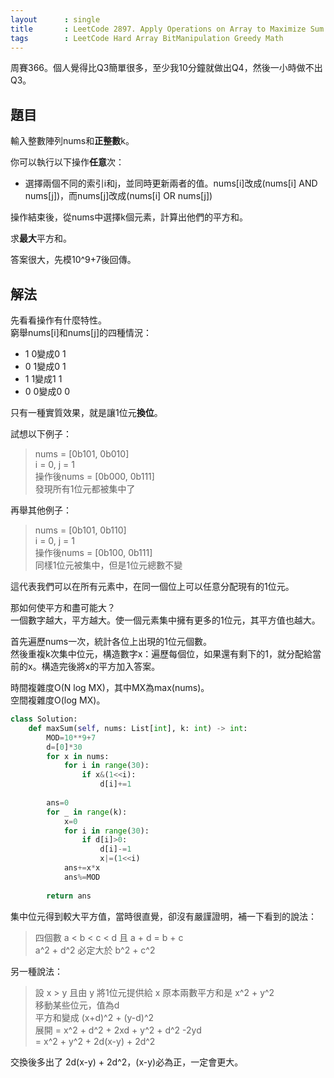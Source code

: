 ```yaml
---
layout      : single
title       : LeetCode 2897. Apply Operations on Array to Maximize Sum of Squares
tags        : LeetCode Hard Array BitManipulation Greedy Math
---
```

周賽366。個人覺得比Q3簡單很多，至少我10分鐘就做出Q4，然後一小時做不出Q3。  

## 題目

輸入整數陣列nums和**正整數**k。  

你可以執行以下操作**任意**次：  

- 選擇兩個不同的索引i和j，並同時更新兩者的值。nums[i]改成(nums[i] AND nums[j])，而nums[j]改成(nums[i] OR nums[j])  

操作結束後，從nums中選擇k個元素，計算出他們的平方和。  

求**最大**平方和。  

答案很大，先模10^9+7後回傳。  

## 解法

先看看操作有什麼特性。  
窮舉nums[i]和nums[j]的四種情況：  

- 1 0變成0 1  
- 0 1變成0 1  
- 1 1變成1 1  
- 0 0變成0 0  

只有一種實質效果，就是讓1位元**換位**。  

試想以下例子：  
> nums = [0b101, 0b010]  
> i = 0, j = 1  
> 操作後nums = [0b000, 0b111]  
> 發現所有1位元都被集中了  

再舉其他例子：  
> nums = [0b101, 0b110]  
> i = 0, j = 1  
> 操作後nums = [0b100, 0b111]  
> 同樣1位元被集中，但是1位元總數不變  

這代表我們可以在所有元素中，在同一個位上可以任意分配現有的1位元。  

那如何使平方和盡可能大？  
一個數字越大，平方越大。使一個元素集中擁有更多的1位元，其平方值也越大。  

首先遍歷nums一次，統計各位上出現的1位元個數。  
然後重複k次集中位元，構造數字x：遍歷每個位，如果還有剩下的1，就分配給當前的x。構造完後將x的平方加入答案。  

時間複雜度O(N log MX)，其中MX為max(nums)。  
空間複雜度O(log MX)。  

```python
class Solution:
    def maxSum(self, nums: List[int], k: int) -> int:
        MOD=10**9+7
        d=[0]*30
        for x in nums:
            for i in range(30):
                if x&(1<<i):
                    d[i]+=1
                    
        ans=0
        for _ in range(k):
            x=0
            for i in range(30):
                if d[i]>0:
                    d[i]-=1
                    x|=(1<<i)
            ans+=x*x
            ans%=MOD
            
        return ans
```

集中位元得到較大平方值，當時很直覺，卻沒有嚴謹證明，補一下看到的說法：  

> 四個數 a < b < c < d 且 a + d = b + c  
> a^2 + d^2 必定大於 b^2 + c^2  

另一種說法：  
> 設 x > y 且由 y 將1位元提供給 x
> 原本兩數平方和是 x^2 + y^2  
> 移動某些位元，值為d  
> 平方和變成 (x+d)^2 + (y-d)^2  
> 展開 = x^2 + d^2 + 2xd + y^2 + d^2 -2yd  
> = x^2 + y^2 + 2d(x-y) + 2d^2  

交換後多出了 2d(x-y) + 2d^2，(x-y)必為正，一定會更大。  
